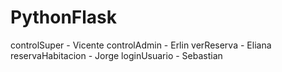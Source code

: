 # PythonFlask
controlSuper - Vicente
controlAdmin - Erlin
verReserva - Eliana
reservaHabitacion - Jorge
loginUsuario - Sebastian
